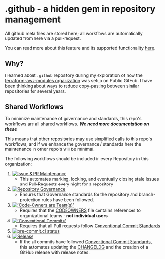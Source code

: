 # .github - a hidden gem in repository management

All github meta files are stored here; all workflows are automatically updated from here via a pull-request.

You can read more about this feature and its supported functionality [here](https://docs.github.com/en/github/building-a-strong-community/creating-a-default-community-health-file#supported-file-types).

## Why?

I learned about `.github` repository during my exploration of how the [terraform-aws-modules organization](https://github.com/terraform-aws-modules) was setup on Public GitHub. I have been thinking about ways to reduce copy-pasting between similar repositories for several years.

## Shared Workflows

To minimize maintenance of governance and standards, this repo's workflows are all shared workflows.
***We need more documentation on these***

This means that other repositories may use simplified calls to this repo's workflows, and if we enhance the governance / standards here the maintenance in other repo's will be minimal.

The following workflows should be included in every Repository in this organization:
1.  [![Issue & PR Maintenance](https://github.com/jaffa-nj/.github/actions/workflows/stale.yml/badge.svg)](https://github.com/jaffa-nj/.github/actions/workflows/stale.yml)
    - This automates marking, locking, and eventually closing stale Issues and Pull-Requests every night for a repository
2.  [![Repository Governance](https://github.com/jaffa-nj/.github/actions/workflows/repo-gov.yml/badge.svg)](https://github.com/jaffa-nj/.github/actions/workflows/repo-gov.yml)
    - Ensures that Governance standards for the repository and branch-protection rules have been followed.
3.  [!['Code-Owners are Team(s)'](https://github.com/jaffa-nj/.github/actions/workflows/codeowners.yml/badge.svg)](https://github.com/jaffa-nj/.github/actions/workflows/codeowners.yml)
    - Requires that the [CODEOWNERS](CODEOWNERS) file contains references to organizational teams - **not individual users**
3.  [!['Conventional Commits'](https://github.com/jaffa-nj/.github/actions/workflows/conventional-commits.yml/badge.svg)](https://github.com/jaffa-nj/.github/actions/workflows/conventional-commits.yml)
    - Requires that all Pull requests follow [Conventional Commit Standards](https://www.conventionalcommits.org/en/v1.0.0/)
4.  [![pre-commit.ci status](https://results.pre-commit.ci/badge/github/jaffa-nj/.github/main.svg)](https://results.pre-commit.ci/latest/github/jaffa-nj/.github/main)
5.  [![Release](https://github.com/jaffa-nj/.github/actions/workflows/release.yml/badge.svg)](https://github.com/jaffa-nj/.github/actions/workflows/release.yml)
    - If the all commits have followed [Conventional Commit Standards](https://www.conventionalcommits.org/en/v1.0.0/), this automates updating the [CHANGELOG](CHANGELOG.MD) and the creation of a GitHub release with release notes.
